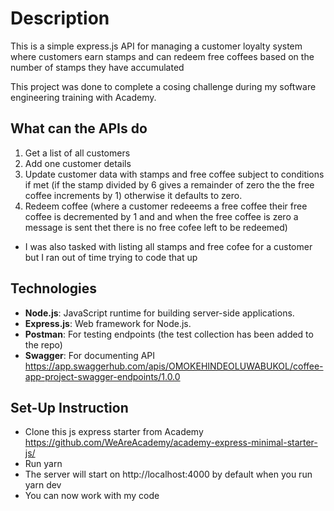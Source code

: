 # Description

This is a simple express.js API for managing a customer loyalty system where customers earn stamps and can redeem free coffees based on the number of stamps they have accumulated

This project was done to complete a cosing challenge during my software engineering training with Academy.

## What can the APIs do

1. Get a list of all customers
2. Add one customer details
3. Update customer data with stamps and free coffee subject to conditions if met (if the stamp divided by 6 gives a remainder of zero the the free coffee increments by 1) otherwise it defaults to zero.
4. Redeem coffee (where a customer redeeems a free coffee their free coffee is decremented by 1 and and when the free coffee is zero a message is sent thet there is no free cofee left to be redeemed)

-   I was also tasked with listing all stamps and free cofee for a customer but I ran out of time trying to code that up

## Technologies

-   **Node.js**: JavaScript runtime for building server-side applications.
-   **Express.js**: Web framework for Node.js.
-   **Postman**: For testing endpoints (the test collection has been added to the repo)
-   **Swagger**: For documenting API https://app.swaggerhub.com/apis/OMOKEHINDEOLUWABUKOL/coffee-app-project-swagger-endpoints/1.0.0

## Set-Up Instruction

-   Clone this js express starter from Academy https://github.com/WeAreAcademy/academy-express-minimal-starter-js/
-   Run yarn
-   The server will start on http://localhost:4000 by default when you run yarn dev
-   You can now work with my code
